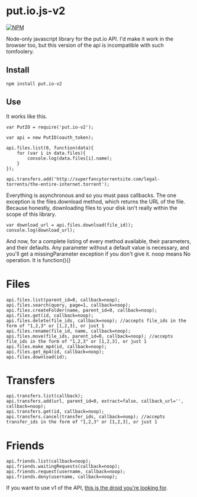 put.io.js-v2
============

[![NPM](https://nodei.co/npm/put.io-v2.png)](https://nodei.co/npm/put.io-v2/)

Node-only javascript library for the put.io API. I'd make it work in the browser too, but this version of the api is incompatible with such tomfoolery.

Install
-------
	npm install put.io-v2

Use
---

It works like this.

	var PutIO = require('put.io-v2');
	
	var api = new PutIO(oauth_token);
	
	api.files.list(0, function(data){
		for (var i in data.files){
			console.log(data.files[i].name);
		}
	});
	
	api.transfers.add('http://superfancytorrentsite.com/legal-torrents/the-entire-internet.torrent');

Everything is asynchronous and so you must pass callbacks.
The one exception is the files.download method, which returns the URL of the file.
Because honestly, downloading files to your disk isn't really within the scope of this library.

	var download_url = api.files.download(file_id));
	console.log(download_url);

And now, for a complete listing of every method available, their parameters, and their defaults.
Any parameter without a default value is necessary, and you'll get a missingParameter exception if you don't give it.
noop means No operation. It is function(){}

Files
=====

	api.files.list(parent_id=0, callback=noop);
	api.files.search(query, page=1, callback=noop);
	api.files.createFolder(name, parent_id=0, callback=noop);
	api.files.get(id, callback=noop);
	api.files.delete(file_ids, callback=noop); //accepts file_ids in the form of "1,2,3" or [1,2,3], or just 1
	api.files.rename(file_id, name, callback=noop);
	api.files.move(file_ids, parent_id=0, callback=noop); //accepts file_ids in the form of "1,2,3" or [1,2,3], or just 1
	api.files.make_mp4(id, callback=noop);
	api.files.get_mp4(id, callback=noop);
	api.files.download(id);

Transfers
=========

	api.transfers.list(callback);
	api.transfers.add(url, parent_id=0, extract=false, callback_url='', callback=noop);
	api.transfers.get(id, callback=noop);
	api.transfers.cancel(transfer_ids, callback=noop); //accepts transfer_ids in the form of "1,2,3" or [1,2,3], or just 1

Friends
=======

	api.friends.list(callback=noop);
	api.friends.waitingRequests(callback=noop);
	api.friends.request(username, callback=noop);
	api.friends.deny(username, callback=noop);

If you want to use v1 of the API, [this is the droid you're looking for](https://github.com/devTristan/put.io.js).
